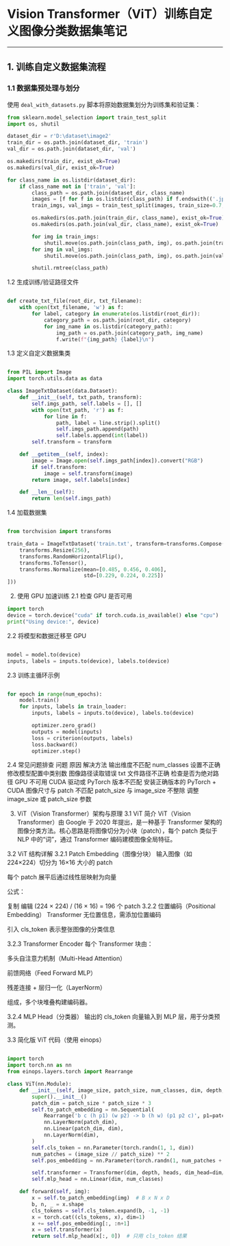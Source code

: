 # Vision Transformer（ViT）训练自定义图像分类数据集笔记

---

## 1. 训练自定义数据集流程

### 1.1 数据集预处理与划分

使用 `deal_with_datasets.py` 脚本将原始数据集划分为训练集和验证集：

```python
from sklearn.model_selection import train_test_split
import os, shutil

dataset_dir = r'D:\dataset\image2'
train_dir = os.path.join(dataset_dir, 'train')
val_dir = os.path.join(dataset_dir, 'val')

os.makedirs(train_dir, exist_ok=True)
os.makedirs(val_dir, exist_ok=True)

for class_name in os.listdir(dataset_dir):
    if class_name not in ['train', 'val']:
        class_path = os.path.join(dataset_dir, class_name)
        images = [f for f in os.listdir(class_path) if f.endswith(('.jpg', '.png'))]
        train_imgs, val_imgs = train_test_split(images, train_size=0.7, random_state=42)

        os.makedirs(os.path.join(train_dir, class_name), exist_ok=True)
        os.makedirs(os.path.join(val_dir, class_name), exist_ok=True)

        for img in train_imgs:
            shutil.move(os.path.join(class_path, img), os.path.join(train_dir, class_name, img))
        for img in val_imgs:
            shutil.move(os.path.join(class_path, img), os.path.join(val_dir, class_name, img))

        shutil.rmtree(class_path)
```
1.2 生成训练/验证路径文件
```python

def create_txt_file(root_dir, txt_filename):
    with open(txt_filename, 'w') as f:
        for label, category in enumerate(os.listdir(root_dir)):
            category_path = os.path.join(root_dir, category)
            for img_name in os.listdir(category_path):
                img_path = os.path.join(category_path, img_name)
                f.write(f"{img_path} {label}\n")
```
1.3 定义自定义数据集类
```python

from PIL import Image
import torch.utils.data as data

class ImageTxtDataset(data.Dataset):
    def __init__(self, txt_path, transform):
        self.imgs_path, self.labels = [], []
        with open(txt_path, 'r') as f:
            for line in f:
                path, label = line.strip().split()
                self.imgs_path.append(path)
                self.labels.append(int(label))
        self.transform = transform

    def __getitem__(self, index):
        image = Image.open(self.imgs_path[index]).convert("RGB")
        if self.transform:
            image = self.transform(image)
        return image, self.labels[index]

    def __len__(self):
        return len(self.imgs_path)
```
1.4 加载数据集
```python

from torchvision import transforms

train_data = ImageTxtDataset('train.txt', transform=transforms.Compose([
    transforms.Resize(256),
    transforms.RandomHorizontalFlip(),
    transforms.ToTensor(),
    transforms.Normalize(mean=[0.485, 0.456, 0.406],
                         std=[0.229, 0.224, 0.225])
]))
```
2. 使用 GPU 加速训练
2.1 检查 GPU 是否可用
```python
import torch
device = torch.device("cuda" if torch.cuda.is_available() else "cpu")
print("Using device:", device)
```
2.2 将模型和数据迁移至 GPU
```python

model = model.to(device)
inputs, labels = inputs.to(device), labels.to(device)
```
2.3 训练主循环示例
```python

for epoch in range(num_epochs):
    model.train()
    for inputs, labels in train_loader:
        inputs, labels = inputs.to(device), labels.to(device)

        optimizer.zero_grad()
        outputs = model(inputs)
        loss = criterion(outputs, labels)
        loss.backward()
        optimizer.step()
```
2.4 常见问题排查
问题	原因	解决方法
输出维度不匹配	num_classes 设置不正确	修改模型配置中类别数
图像路径读取错误	txt 文件路径不正确	检查是否为绝对路径
GPU 不可用	CUDA 驱动或 PyTorch 版本不匹配	安装正确版本的 PyTorch + CUDA
图像尺寸与 patch 不匹配	patch_size 与 image_size 不整除	调整 image_size 或 patch_size 参数

3. ViT（Vision Transformer）架构与原理
3.1 ViT 简介
ViT（Vision Transformer）由 Google 于 2020 年提出，是一种基于 Transformer 架构的图像分类方法。核心思路是将图像切分为小块（patch），每个 patch 类似于 NLP 中的“词”，通过 Transformer 编码建模图像全局特征。

3.2 ViT 结构详解
3.2.1 Patch Embedding（图像分块）
输入图像（如 224×224）切分为 16×16 大小的 patch

每个 patch 展平后通过线性层映射为向量

公式：

复制
编辑
(224 × 224) / (16 × 16) = 196 个 patch
3.2.2 位置编码（Positional Embedding）
Transformer 无位置信息，需添加位置编码

引入 cls_token 表示整张图像的分类信息

3.2.3 Transformer Encoder
每个 Transformer 块由：

多头自注意力机制（Multi-Head Attention）

前馈网络（Feed Forward MLP）

残差连接 + 层归一化（LayerNorm）

组成，多个块堆叠构建编码器。

3.2.4 MLP Head（分类器）
输出的 cls_token 向量输入到 MLP 层，用于分类预测。

3.3 简化版 ViT 代码（使用 einops）
```python

import torch
import torch.nn as nn
from einops.layers.torch import Rearrange

class ViT(nn.Module):
    def __init__(self, image_size, patch_size, num_classes, dim, depth, heads, mlp_dim):
        super().__init__()
        patch_dim = patch_size * patch_size * 3
        self.to_patch_embedding = nn.Sequential(
            Rearrange('b c (h p1) (w p2) -> b (h w) (p1 p2 c)', p1=patch_size, p2=patch_size),
            nn.LayerNorm(patch_dim),
            nn.Linear(patch_dim, dim),
            nn.LayerNorm(dim),
        )
        self.cls_token = nn.Parameter(torch.randn(1, 1, dim))
        num_patches = (image_size // patch_size) ** 2
        self.pos_embedding = nn.Parameter(torch.randn(1, num_patches + 1, dim))

        self.transformer = Transformer(dim, depth, heads, dim_head=dim//heads, mlp_dim=mlp_dim)
        self.mlp_head = nn.Linear(dim, num_classes)

    def forward(self, img):
        x = self.to_patch_embedding(img)  # B x N x D
        b, n, _ = x.shape
        cls_tokens = self.cls_token.expand(b, -1, -1)
        x = torch.cat((cls_tokens, x), dim=1)
        x += self.pos_embedding[:, :n+1]
        x = self.transformer(x)
        return self.mlp_head(x[:, 0])  # 只用 cls_token 结果